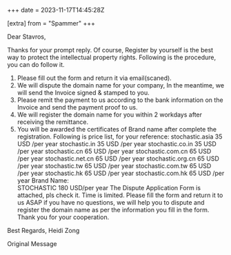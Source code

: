 +++
date = 2023-11-17T14:45:28Z

[extra]
from = "Spammer"
+++

Dear Stavros,

Thanks for your prompt reply. Of course, Register by yourself is the best way to protect the intellectual property rights. Following is the procedure, you can do follow it.
1. Please fill out the form and return it via email(scaned).
2. We will dispute the domain name for your company, In the meantime, we will send the Invoice signed & stamped to you.
3. Please remit the payment to us according to the bank information on the Invoice and send the payment proof to us.
4. We will register the domain name for you within 2 workdays after receiving the remittance.
5. You will be awarded the certificates of Brand name after complete the registration.
Following is price list, for your reference:
 stochastic.asia          35 USD /per year 
 stochastic.in              35 USD /per year
 stochastic.co.in         35 USD /per year
 stochastic.cn             65 USD /per year
 stochastic.com.cn     65 USD /per year
 stochastic.net.cn       65 USD /per year
 stochastic.org.cn       65 USD /per year
 stochastic.tw             65 USD /per year
 stochastic.com.tw     65 USD /per year
 stochastic.hk             65 USD /per year
 stochastic.com.hk     65 USD /per year
Brand Name:  
 STOCHASTIC            180 USD/per year
The Dispute Application Form is attached, pls check it. Time is limited. Please fill the form and return it to us ASAP if you have no questions, we will help you to dispute and register the domain name as per the information you fill in the form. Thank you for your cooperation.

Best Regards, 
Heidi Zong

 Original Message 
